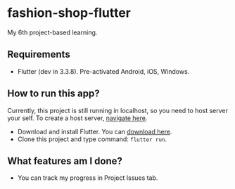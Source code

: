 # fashion-shop-flutter

My 6th project-based learning.

## Requirements

- Flutter (dev in 3.3.8). Pre-activated Android, iOS, Windows.

## How to run this app?

Currently, this project is still running in localhost, so you need to host server your self. To create a host server, [navigate here](https://github.com/HungHungGNX/PBL6__Ecommerce/).

- Download and install Flutter. You can [download here](https://flutter.dev/).
- Clone this project and type command: `flutter run`.

## What features am I done?

- You can track my progress in Project Issues tab.

